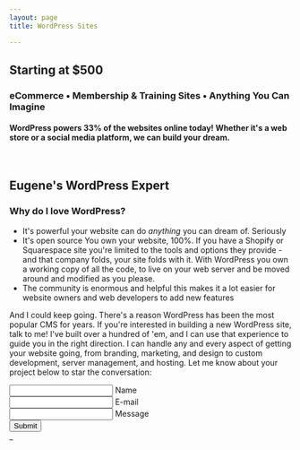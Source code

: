 ```yaml
---
layout: page
title: WordPress Sites

---
```

## Starting at $500

### eCommerce • Membership & Training Sites • Anything You Can Imagine

#### WordPress powers 33% of the websites online today! Whether it's a web store or a social media platform, we can build your dream.

<br>

## Eugene's WordPress Expert

### Why do I love WordPress?

* It's powerful
  your website can do _anything_ you can dream of. Seriously
* It's open source
  You own your website, 100%. If you have a Shopify or Squarespace site you're limited to the tools and options they provide - and that company folds, your site folds with it. With WordPress you own a working copy of all the code, to live on your web server and be moved around and modified as you please.
* The community is enormous and helpful
  this makes it a lot easier for website owners and web developers to add new features

And I could keep going. There's a reason WordPress has been the most popular CMS for years. If you're interested in building a new WordPress site, talk to me! I've built over a hundred of 'em, and I can use that experience to guide you in the right direction. I can handle any and every aspect of getting your website going, from branding, marketing, and design to custom development, server management, and hosting. Let me know about your project below to star the conversation:

<form netlify name="Wordpress Sites Page" action="https://formspree.io/kyle@kylegrover.com" method="POST" class="contact-form floating-labels">
<div class="form-field-row">
<div class="form-field">
<input id="name" class="input-text" type="text" required="">
<label for="name">Name</label>
</div>
<div class="form-field">
<input id="_replyto" class="input-_ext" type="email" required="">
<label for="email">E-mail</label>
</div>
</div>
<div class="form-field">
<input id="message" class="input-text" type="text" required="">
<label for="message">Message</label>
</div>
<div class="form-field align-center">
<input class="submit-btn" type="submit" value="Submit">
</div>
<input style="display: none" name="_gotcha">
<input style="display: none" name="_next" value="/thanks">_
</form>